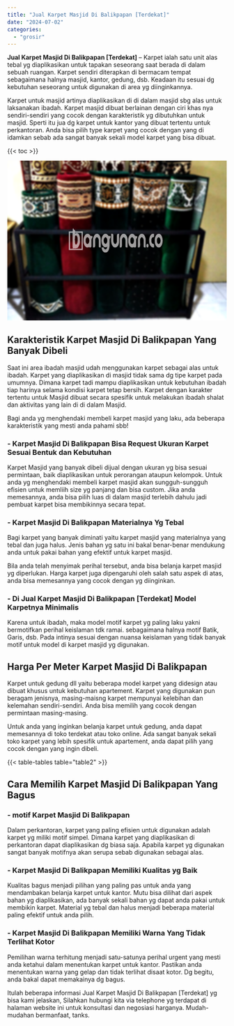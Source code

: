 ```yaml
---
title: "Jual Karpet Masjid Di Balikpapan [Terdekat]"
date: "2024-07-02"
categories: 
  - "grosir"
---
```


**Jual Karpet Masjid Di Balikpapan \[Terdekat\]** – Karpet ialah satu unit alas tebal yg diaplikasikan untuk tapakan seseorang saat berada di dalam sebuah ruangan. Karpet sendiri diterapkan di bermacam tempat sebagaimana halnya masjid, kantor, gedung, dsb. Keadaan itu sesuai dg kebutuhan seseorang untuk digunakan di area yg diinginkannya.

Karpet untuk masjid artinya diaplikasikan di di dalam masjid sbg alas untuk laksanakan ibadah. Karpet masjid dibuat berlainan dengan ciri khas nya sendiri-sendiri yang cocok dengan karakteristik yg dibutuhkan untuk masjid. Sperti itu jua dg karpet untuk kantor yang dibuat tertentu untuk perkantoran. Anda bisa pilih type karpet yang cocok dengan yang di idamkan sebab ada sangat banyak sekali model karpet yang bisa dibuat.

{{< toc >}}

![Jual Karpet Masjid Di Balikpapan [Terdekat]](/images/grosir-karpet-murah-38.png)

## Karakteristik Karpet Masjid Di Balikpapan Yang Banyak Dibeli

Saat ini area ibadah masjid udah menggunakan karpet sebagai alas untuk ibadah. Karpet yang diaplikasikan di masjid tidak sama dg tipe karpet pada umumnya. Dimana karpet tadi mampu diaplikasikan untuk kebutuhan ibadah tiap harinya selama kondisi karpet tetap bersih. Karpet dengan karakter tertentu untuk Masjid dibuat secara spesifik untuk melakukan ibadah shalat dan aktivitas yang lain di di dalam Masjid.

Bagi anda yg menghendaki membeli karpet masjid yang laku, ada beberapa karakteristik yang mesti anda pahami sbb!

### \- Karpet Masjid Di Balikpapan Bisa Request Ukuran Karpet Sesuai Bentuk dan Kebutuhan

Karpet Masjid yang banyak dibeli dijual dengan ukuran yg bisa sesuai permintaan, baik diaplikasikan untuk perorangan ataupun kelompok. Untuk anda yg menghendaki membeli karpet masjid akan sungguh-sungguh efisien untuk memliih size yg panjang dan bisa custom. Jika anda memesannya, anda bisa pilih luas di dalam masjid terlebih dahulu jadi pembuat karpet bisa membikinnya secara tepat.

### \- Karpet Masjid Di Balikpapan Materialnya Yg Tebal

Bagi karpet yang banyak diminati yaitu karpet masjid yang materialnya yang tebal dan juga halus. Jenis bahan yg satu ini bakal benar-benar mendukung anda untuk pakai bahan yang efektif untuk karpet masjid.

Bila anda telah menyimak perihal tersebut, anda bisa belanja karpet masjid yg diperlukan. Harga karpet juga dipengaruhi oleh salah satu aspek di atas, anda bisa memesannya yang cocok dengan yg diinginkan.

### \- Di Jual Karpet Masjid Di Balikpapan \[Terdekat\] Model Karpetnya Minimalis

Karena untuk ibadah, maka model motif karpet yg paling laku yakni bermotifkan perihal keislaman tdk ramai. sebagaimana halnya motif Batik, Garis, dsb. Pada intinya sesuai dengan nuansa keislaman yang tidak banyak motif untuk model di karpet masjid yg digunakan.

## Harga Per Meter Karpet Masjid Di Balikpapan

Karpet untuk gedung dll yaitu beberapa model karpet yang didesign atau dibuat khusus untuk kebutuhan apartement. Karpet yang digunakan pun beragam jenisnya, masing-maisng karpet mempunyai kelebihan dan kelemahan sendiri-sendiri. Anda bisa memilih yang cocok dengan permintaan masing-masing.

Untuk anda yang inginkan belanja karpet untuk gedung, anda dapat memesannya di toko terdekat atau toko online. Ada sangat banyak sekali toko karpet yang lebih spesifik untuk apartement, anda dapat pilih yang cocok dengan yang ingin dibeli.

{{< table-tables table="table2" >}}

## Cara Memilih Karpet Masjid Di Balikpapan Yang Bagus

### \- motif Karpet Masjid Di Balikpapan

Dalam perkantoran, karpet yang paling efisien untuk digunakan adalah karpet yg miliki motif simpel. Dimana karpet yang diaplikasikan di perkantoran dapat diaplikasikan dg biasa saja. Apabila karpet yg digunakan sangat banyak motifnya akan serupa sebab digunakan sebagai alas.

### \- Karpet Masjid Di Balikpapan Memiliki Kualitas yg Baik

Kualitas bagus menjadi pilihan yang paling pas untuk anda yang mendambakan belanja karpet untuk kantor. Mutu bisa dilihat dari aspek bahan yg diaplikasikan, ada banyak sekali bahan yg dapat anda pakai untuk membikin karpet. Material yg tebal dan halus menjadi beberapa material paling efektif untuk anda pilih.

### \- Karpet Masjid Di Balikpapan Memiliki Warna Yang Tidak Terlihat Kotor

Pemilihan warna terhitung menjadi satu-satunya perihal urgent yang mesti anda ketahui dalam menentukan karpet untuk kantor. Pastikan anda menentukan warna yang gelap dan tidak terlihat disaat kotor. Dg begitu, anda bakal dapat memakainya dg bagus.

Itulah beberapa informasi Jual Karpet Masjid Di Balikpapan \[Terdekat\] yg bisa kami jelaskan, Silahkan hubungi kita via telephone yg terdapat di halaman website ini untuk konsultasi dan negosiasi harganya. Mudah-mudahan bermanfaat, tanks.
